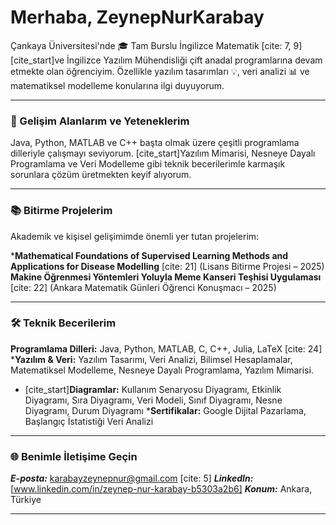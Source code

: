 # Merhaba, ZeynepNurKarabay
Çankaya Üniversitesi'nde 🎓 Tam Burslu İngilizce Matematik  [cite: 7, 9] [cite_start]ve İngilizce Yazılım Mühendisliği çift anadal programlarına devam etmekte olan öğrenciyim. Özellikle yazılım tasarımları 💡, veri analizi 📊 ve matematiksel modelleme konularına ilgi duyuyorum.

---

### 🚀 Gelişim Alanlarım ve Yeteneklerim

Java, Python, MATLAB ve C++ başta olmak üzere çeşitli programlama dilleriyle çalışmayı seviyorum. [cite_start]Yazılım Mimarisi, Nesneye Dayalı Programlama ve Veri Modelleme gibi teknik becerilerimle karmaşık sorunlara çözüm üretmekten keyif alıyorum.

---

### 📚 Bitirme Projelerim

Akademik ve kişisel gelişimimde önemli yer tutan projelerim:

***Mathematical Foundations of Supervised Learning Methods and Applications for Disease Modelling** [cite: 21] (Lisans Bitirme Projesi – 2025)
**Makine Öğrenmesi Yöntemleri Yoluyla Meme Kanseri Teşhisi Uygulaması** [cite: 22] (Ankara Matematik Günleri Öğrenci Konuşmacı – 2025)


---

### 🛠️ Teknik Becerilerim

**Programlama Dilleri:** Java, Python, MATLAB, C, C++, Julia, LaTeX [cite: 24]
***Yazılım & Veri:** Yazılım Tasarımı, Veri Analizi, Bilimsel Hesaplamalar, Matematiksel Modelleme, Nesneye Dayalı Programlama, Yazılım Mimarisi.
* [cite_start]**Diagramlar:** Kullanım Senaryosu Diyagramı, Etkinlik Diyagramı, Sıra Diyagramı, Veri Modeli, Sınıf Diyagramı, Nesne Diyagramı, Durum Diyagramı
***Sertifikalar:** Google Dijital Pazarlama, Başlangıç İstatistiği Veri Analizi 

---

### 🌐 Benimle İletişime Geçin

***E-posta:*** karabayzeynepnur@gmail.com [cite: 5]
***LinkedIn:*** [www.linkedin.com/in/zeynep-nur-karabay-b5303a2b6] 
***Konum:*** Ankara, Türkiye 

---
